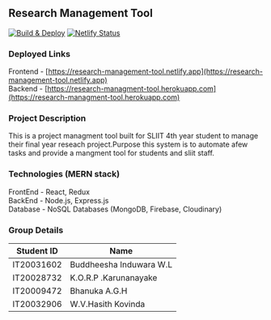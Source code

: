 ## Research Management Tool

[![Build & Deploy](https://github.com/BhanukaAGH/Research-management-tool-Backend/actions/workflows/main.yml/badge.svg)](https://github.com/BhanukaAGH/Research-management-tool-Backend/actions/workflows/main.yml)
[![Netlify Status](https://api.netlify.com/api/v1/badges/15caaa3c-89a6-43f2-9f16-9ec281bc03a9/deploy-status)](https://app.netlify.com/sites/research-management-tool/deploys)

### Deployed Links

Frontend - [https://research-management-tool.netlify.app](https://research-management-tool.netlify.app) \
Backend - [https://research-managment-tool.herokuapp.com](https://research-managment-tool.herokuapp.com)

### Project Description

This is a project managment tool built for SLIIT 4th year student to manage their final year reseach project.Purpose this system is to automate afew tasks and provide a mangment tool for students and sliit staff.

### Technologies (MERN stack)

FrontEnd - React, Redux\
BackEnd - Node.js, Express.js\
Database - NoSQL Databases (MongoDB, Firebase, Cloudinary)

### Group Details

| Student ID | Name                    |
| ---------- | ----------------------- |
| IT20031602 | Buddheesha Induwara W.L |
| IT20028732 | K.O.R.P .Karunanayake   |
| IT20009472 | Bhanuka A.G.H           |
| IT20032906 | W.V.Hasith Kovinda      |

